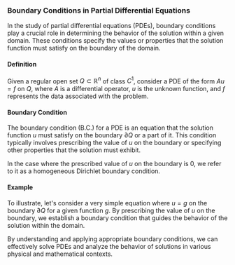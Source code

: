 ### Boundary Conditions in Partial Differential Equations

In the study of partial differential equations (PDEs), boundary conditions play a crucial role in determining the behavior of the solution within a given domain. These conditions specify the values or properties that the solution function must satisfy on the boundary of the domain.

#### Definition

Given a regular open set $Q \subset \mathbb{R}^n$ of class $C^1$, consider a PDE of the form $Au = f$ on $Q$, where $A$ is a differential operator, $u$ is the unknown function, and $f$ represents the data associated with the problem.

#### Boundary Condition

The boundary condition (B.C.) for a PDE is an equation that the solution function $u$ must satisfy on the boundary $\partial Q$ or a part of it. This condition typically involves prescribing the value of $u$ on the boundary or specifying other properties that the solution must exhibit.

In the case where the prescribed value of $u$ on the boundary is 0, we refer to it as a homogeneous Dirichlet boundary condition.

#### Example

To illustrate, let's consider a very simple equation where $u = g$ on the boundary $\partial Q$ for a given function $g$. By prescribing the value of $u$ on the boundary, we establish a boundary condition that guides the behavior of the solution within the domain.

By understanding and applying appropriate boundary conditions, we can effectively solve PDEs and analyze the behavior of solutions in various physical and mathematical contexts.